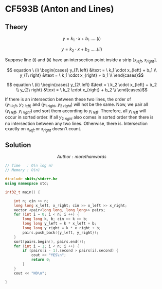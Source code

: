 # CF593B (Anton and Lines)
## Theory
$$y = k_1 \cdot x + b_1\  .....(i)$$

$$y = k_2 \cdot x + b_2\  .....(ii)$$

Suppose line $(i)$ and $(ii)$ have an intersection point inside a strip $[x_{left},\ x_{right}]$.

$$ equation \ (i) \begin{cases}
y_{1\ left} &\text = \ k_1 \cdot x_{left} + b_1 \\ 
y_{1\ right} &\text = \ k_1 \cdot x_{right} + b_1 \\
\end{cases}$$ 

$$ equation \ (ii) \begin{cases}
y_{2\ left} &\text = \ k_2 \cdot x_{left} + b_2 \\ 
y_{2\ right} &\text = \ k_2 \cdot x_{right} + b_2 \\
\end{cases}$$

If there is an intersection between these two lines, the order of $(y_{1\ left},\ y_{2\ left)}$ and $(y_{1\ right},\ y_{2\ right})$ will not be the same. Now, we pair all $(y_{i\ left},\ y_{i\ right})$ and sort them according to $y_{i\ left}$. Therefore, all $y_{i\ left}$ will occur in sorted order. If all $y_{2\ right}$ also comes in sorted order then there is no intersection between any two lines. Otherwise, there is. Intersection exactly on $x_{left}$ or $x_{right}$ doesn't count. 

## Solution
$$ Author : morethanwords $$

```c++
// Time   : O(n log n)
// Memory : O(n)

#include <bits/stdc++.h>
using namespace std;

int32_t main() {

    int n; cin >> n;
    long long x_left, x_right; cin >> x_left >> x_right;
    vector <pair<long long, long long>> pairs;
    for (int i = 0; i < n; i ++) {
        long long k, b; cin >> k >> b;
        long long y_left = k * x_left + b;
        long long y_right = k * x_right + b;
        pairs.push_back({y_left, y_right});
    }
    sort(pairs.begin(), pairs.end());
    for (int i = 1; i < n; i ++) {
        if (pairs[i - 1].second > pairs[i].second) {
            cout << "YES\n";
            return 0;
        }
    }
    cout << "NO\n";

}
```
